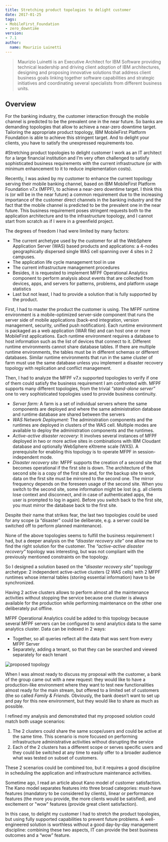 ```yaml
---
title: Stretching product topologies to delight customer
date: 2017-01-25
tags:
- MobileFirst_Foundation
- zero_downtime
version:
- 7.1
author:
  name: Maurizio Luinetti
---
```


> Maurizio Luinetti is an Executive Architect for IBM Software providing technical leadership and driving client adoption of IBM architectures, designing and proposing innovative solutions that address client business goals linking together software capabilities and strategic initiatives and coordinating several specialists from different business units.

## Overview

For the banking industry, the customer interaction through the mobile channel is predicted to be the prevalent one in the near future. So banks are demanding topologies that allow to achieve a near-zero downtime target. Tailoring the appropriate product topology, IBM MobileFirst Platform Foundation is able to achieve this stringent target. And to delight your clients, you have to satisfy the unexpressed requirements too.

#Stretching product topologies to delight customer
I work as an IT architect for a large financial institution and I’m very often challenged to satisfy sophisticated business requirements with the current infrastructure (or with minimum enhancement to it to reduce implementation costs).

Recently, I was asked by my customer to enhance the current topology serving their mobile banking channel, based on IBM MobileFirst Platform Foundation v7.x (MFPF), to achieve a near-zero downtime target. I think this is (or will be in the near future) a common requirement due to the increasing importance of the customer direct channels in the banking industry and the fact that the mobile channel is predicted to be the prevalent one in the near future.
This business requirement poses stringent requests both to the application architecture and to the infrastructure topology, and I cannot start from scratch as if I were in a greenfield project.

The degrees of freedom I had were limited by many factors:
* The current archetype used by the customer for all the WebSphere Application Server (WAS) based products and applications: a 4-nodes geographically dispersed single WAS cell spanning over 4 sites in 2 campuses.
* The application life cycle management tool in use
* The current infrastructure management procedures
* Besides, it is requested to implement MFPF Operational Analytics component to perform analysis about events that are collected from devices, apps, and servers for patterns, problems, and platform usage statistics
* Last but not least, I had to provide a solution that is fully supported by the product.

First, I had to master the product the customer is using. The MFPF runtime environment is a mobile-optimized server-side component that runs the server side of mobile applications (back-end integration, version management, security, unified push notification). Each runtime environment is packaged as a web application (WAR file) and can host one or more MobileFirst applications. Each runtime environment requires a database to host information such as the list of devices that connect to it. Different runtime environments cannot share database tables. If there are multiple runtime environments, the tables must be in different schemas or different databases. Similar runtime environments that run in the same cluster of farm must use the same database unless you implement a disaster recovery topology with replication and conflict management.

Then, I had to analyze the MFPF v7.x supported topologies to verify if one of them could satisfy the business requirement I am confronted with. MFPF supports many different topologies, from the trivial *“stand-alone server”* one to very sophisticated topologies used to provide business continuity.
* *Server farm:* A farm is a set of individual servers where the same components are deployed and where the same administration database and runtime database are shared between the servers
* *WAS Network Deployment:* The administration components and the runtimes are deployed in clusters of the WAS cell. Multiple modes are available to deploy the administration components and the runtimes.
* *Active-active disaster recovery:* It involves several instances of MFPF deployed in two or more active sites in combinations with IBM Cloudant database and optionally WebSphere eXtreme scale (WXS). A prerequisite for enabling this topology is to operate MFPF in session-independent mode.
* *Disaster recovery site:* MFPF supports the creation of a second site that becomes operational if the first site is down. The architecture of the second site is a copy of the first site and, for the backup site to work, data on the first site must be mirrored to the second one. The mirror frequency depends on the foreseen usage of the second site. When you switch to the second site, some information might be lost (e.g. all clients lose context and disconnect, and in case of authenticated apps, the user is prompted to log in again). Before you switch back to the first site, you must mirror the database back to the first site.

Despite their name that strikes fear, the last two topologies could be used for any scope (a “disaster” could be deliberate, e.g. a server could be switched off to perform planned maintenance).

None of the above topologies seems to fulfill the business requirement I had, but a deeper analysis on the *“disaster recovery site”* one allow me to find the right solution for the customer. The *“active-active disaster recovery”* topology was interesting, but was not compliant with the previously mentioned constraints on the topology.

So I designed a solution based on the *“disaster recovery site”* topology archetype: 2 independent active-active clusters (2 WAS cells) with 2 MFPF runtimes whose internal tables (storing essential information) have to be synchronized.

Having 2 active clusters allows to perform almost all the maintenance activities without stopping the service because one cluster is always available for the production while performing maintenance on the other one deliberately put offline.

MFPF Operational Analytics could be added to this topology because several MFPF servers can be configured to send analytics data to the same analytics cluster. Data can be indexed in 2 ways:
* Together, so all queries reflect all the data that was sent from every MFPF Server
* Separately, adding a tenant, so that they can be searched and viewed separately for each tenant

![proposed topology]({{site.baseurl}}/assets/blog/2017-01-25-stretching-product-topologies-to-delight-customer/stretching-product-topologies-to-delight-customer.png)

When I was almost ready to discuss my proposal with the customer, a bank of the group came out with a new request: they would like to have a production-like environment where they want to test new functionalities almost ready for the main stream, but offered to a limited set of customers (the so called *Family & Friends*. Obviously, the bank doesn’t want to set up and pay for this new environment, but they would like to share as much as possible.

I refined my analysis and demonstrated that my proposed solution could match both usage scenarios:

1. The 2 clusters could share the same scope/users and could be active at the same time. This scenario is more focused on performing infrastructure administrative activities without disrupting the service
2. Each of the 2 clusters has a different scope or serves specific users and they could be switched at any time to easily offer to a broader audience what was tested on subset of customers.

These 2 scenarios could be combined too, but it requires a good discipline in scheduling the application and infrastructure maintenance activities.

Sometime ago, I read an article about Kano model of customer satisfaction. The Kano model separates features into three broad categories: must-have features (mandatory to be considered by clients), linear or performance features (the more you provide, the more clients would be satisfied), and excitement or "wow" features (provide great client satisfaction).

In this case, to delight my customer I had to stretch the product topologies, but using fully supported capabilities to prevent future problems. A well-engineered solution is worthless without a good day-by-day management discipline: combining these two aspects, IT can provide the best business outcomes and a “wow” feature.